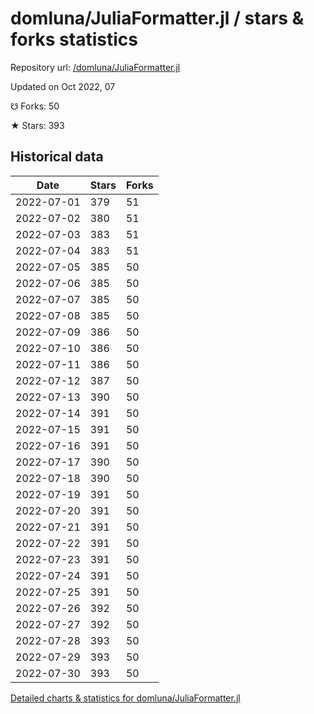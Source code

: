 # domluna/JuliaFormatter.jl / stars & forks statistics

Repository url: [/domluna/JuliaFormatter.jl](https://github.com/domluna/JuliaFormatter.jl)

Updated on Oct 2022, 07

☋ Forks: 50

★ Stars: 393

## Historical data
| Date | Stars | Forks |
|------|-------|-------|
| 2022-07-01 | 379 | 51 | 
| 2022-07-02 | 380 | 51 | 
| 2022-07-03 | 383 | 51 | 
| 2022-07-04 | 383 | 51 | 
| 2022-07-05 | 385 | 50 | 
| 2022-07-06 | 385 | 50 | 
| 2022-07-07 | 385 | 50 | 
| 2022-07-08 | 385 | 50 | 
| 2022-07-09 | 386 | 50 | 
| 2022-07-10 | 386 | 50 | 
| 2022-07-11 | 386 | 50 | 
| 2022-07-12 | 387 | 50 | 
| 2022-07-13 | 390 | 50 | 
| 2022-07-14 | 391 | 50 | 
| 2022-07-15 | 391 | 50 | 
| 2022-07-16 | 391 | 50 | 
| 2022-07-17 | 390 | 50 | 
| 2022-07-18 | 390 | 50 | 
| 2022-07-19 | 391 | 50 | 
| 2022-07-20 | 391 | 50 | 
| 2022-07-21 | 391 | 50 | 
| 2022-07-22 | 391 | 50 | 
| 2022-07-23 | 391 | 50 | 
| 2022-07-24 | 391 | 50 | 
| 2022-07-25 | 391 | 50 | 
| 2022-07-26 | 392 | 50 | 
| 2022-07-27 | 392 | 50 | 
| 2022-07-28 | 393 | 50 | 
| 2022-07-29 | 393 | 50 | 
| 2022-07-30 | 393 | 50 | 


[Detailed charts & statistics for domluna/JuliaFormatter.jl](https://reviewgithub.com/rep/domluna/JuliaFormatter.jl)
